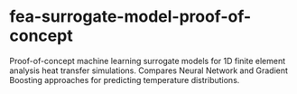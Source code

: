 # fea-surrogate-model-proof-of-concept
Proof-of-concept machine learning surrogate models for 1D finite element analysis heat transfer simulations. Compares Neural Network and Gradient Boosting approaches for predicting temperature distributions.
